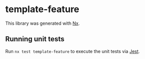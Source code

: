 # template-feature

This library was generated with [Nx](https://nx.dev).

## Running unit tests

Run `nx test template-feature` to execute the unit tests via [Jest](https://jestjs.io).

